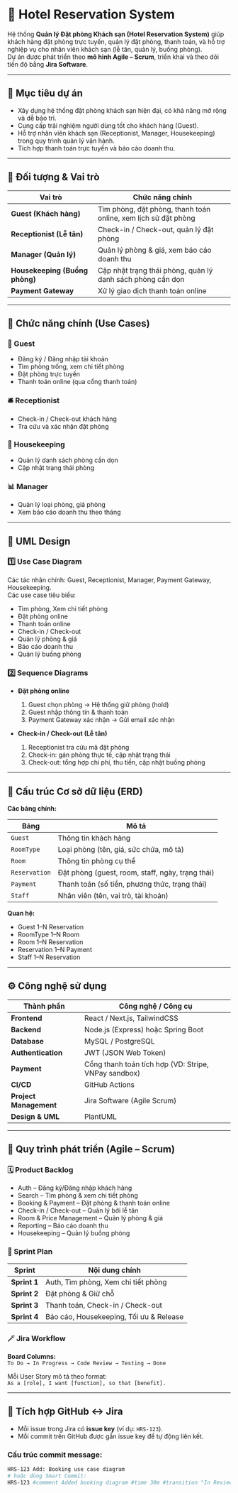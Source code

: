 
# 🏨 Hotel Reservation System

Hệ thống **Quản lý Đặt phòng Khách sạn (Hotel Reservation System)** giúp khách hàng đặt phòng trực tuyến, quản lý đặt phòng, thanh toán, và hỗ trợ nghiệp vụ cho nhân viên khách sạn (lễ tân, quản lý, buồng phòng).  
Dự án được phát triển theo **mô hình Agile – Scrum**, triển khai và theo dõi tiến độ bằng **Jira Software**.

---

## 📘 Mục tiêu dự án
- Xây dựng hệ thống đặt phòng khách sạn hiện đại, có khả năng mở rộng và dễ bảo trì.  
- Cung cấp trải nghiệm người dùng tốt cho khách hàng (Guest).  
- Hỗ trợ nhân viên khách sạn (Receptionist, Manager, Housekeeping) trong quy trình quản lý vận hành.  
- Tích hợp thanh toán trực tuyến và báo cáo doanh thu.

---

## 👥 Đối tượng & Vai trò
| Vai trò | Chức năng chính |
|----------|------------------|
| **Guest (Khách hàng)** | Tìm phòng, đặt phòng, thanh toán online, xem lịch sử đặt phòng |
| **Receptionist (Lễ tân)** | Check-in / Check-out, quản lý đặt phòng |
| **Manager (Quản lý)** | Quản lý phòng & giá, xem báo cáo doanh thu |
| **Housekeeping (Buồng phòng)** | Cập nhật trạng thái phòng, quản lý danh sách phòng cần dọn |
| **Payment Gateway** | Xử lý giao dịch thanh toán online |

---

## 🧩 Chức năng chính (Use Cases)

### 👤 Guest
- Đăng ký / Đăng nhập tài khoản  
- Tìm phòng trống, xem chi tiết phòng  
- Đặt phòng trực tuyến  
- Thanh toán online (qua cổng thanh toán)

### 🛎️ Receptionist
- Check-in / Check-out khách hàng  
- Tra cứu và xác nhận đặt phòng  

### 🧹 Housekeeping
- Quản lý danh sách phòng cần dọn  
- Cập nhật trạng thái phòng

### 📊 Manager
- Quản lý loại phòng, giá phòng  
- Xem báo cáo doanh thu theo tháng  

---

## 🧠 UML Design

### 1️⃣ Use Case Diagram
Các tác nhân chính: Guest, Receptionist, Manager, Payment Gateway, Housekeeping.  
Các use case tiêu biểu:
- Tìm phòng, Xem chi tiết phòng  
- Đặt phòng online  
- Thanh toán online  
- Check-in / Check-out  
- Quản lý phòng & giá  
- Báo cáo doanh thu  
- Quản lý buồng phòng  

### 2️⃣ Sequence Diagrams
- **Đặt phòng online**  
  1. Guest chọn phòng → Hệ thống giữ phòng (hold)  
  2. Guest nhập thông tin & thanh toán  
  3. Payment Gateway xác nhận → Gửi email xác nhận  

- **Check-in / Check-out (Lễ tân)**  
  1. Receptionist tra cứu mã đặt phòng  
  2. Check-in: gán phòng thực tế, cập nhật trạng thái  
  3. Check-out: tổng hợp chi phí, thu tiền, cập nhật buồng phòng  

---

## 🧮 Cấu trúc Cơ sở dữ liệu (ERD)

**Các bảng chính:**

| Bảng | Mô tả |
|------|-------|
| `Guest` | Thông tin khách hàng |
| `RoomType` | Loại phòng (tên, giá, sức chứa, mô tả) |
| `Room` | Thông tin phòng cụ thể |
| `Reservation` | Đặt phòng (guest, room, staff, ngày, trạng thái) |
| `Payment` | Thanh toán (số tiền, phương thức, trạng thái) |
| `Staff` | Nhân viên (tên, vai trò, tài khoản) |

**Quan hệ:**
- Guest 1–N Reservation  
- RoomType 1–N Room  
- Room 1–N Reservation  
- Reservation 1–N Payment  
- Staff 1–N Reservation  

---

## ⚙️ Công nghệ sử dụng
| Thành phần | Công nghệ / Công cụ |
|-------------|--------------------|
| **Frontend** | React / Next.js, TailwindCSS |
| **Backend** | Node.js (Express) hoặc Spring Boot |
| **Database** | MySQL / PostgreSQL |
| **Authentication** | JWT (JSON Web Token) |
| **Payment** | Cổng thanh toán tích hợp (VD: Stripe, VNPay sandbox) |
| **CI/CD** | GitHub Actions |
| **Project Management** | Jira Software (Agile Scrum) |
| **Design & UML** | PlantUML |

---

## 🚀 Quy trình phát triển (Agile – Scrum)

### 🗓️ Product Backlog
- Auth – Đăng ký/Đăng nhập khách hàng  
- Search – Tìm phòng & xem chi tiết phòng  
- Booking & Payment – Đặt phòng & thanh toán online  
- Check-in / Check-out – Quản lý bởi lễ tân  
- Room & Price Management – Quản lý phòng & giá  
- Reporting – Báo cáo doanh thu  
- Housekeeping – Quản lý buồng phòng

### 🧭 Sprint Plan
| Sprint | Nội dung chính |
|---------|----------------|
| **Sprint 1** | Auth, Tìm phòng, Xem chi tiết phòng |
| **Sprint 2** | Đặt phòng & Giữ chỗ |
| **Sprint 3** | Thanh toán, Check-in / Check-out |
| **Sprint 4** | Báo cáo, Housekeeping, Tối ưu & Release |

### 🪄 Jira Workflow
**Board Columns:**  
`To Do → In Progress → Code Review → Testing → Done`

Mỗi User Story mô tả theo format:  
`As a [role], I want [function], so that [benefit].`

---

## 🔄 Tích hợp GitHub ↔ Jira
- Mỗi issue trong Jira có **issue key** (ví dụ: `HRS-123`).  
- Mỗi commit trên GitHub được gắn issue key để tự động liên kết.

### Cấu trúc commit message:
```bash
HRS-123 Add: Booking use case diagram
# hoặc dùng Smart Commit:
HRS-123 #comment Added booking diagram #time 30m #transition "In Review"
